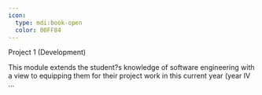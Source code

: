 ```yaml
---
icon:
  type: mdi:book-open
  color: 00FF84
---
```

Project 1 (Development)

This module extends the student?s knowledge of software engineering with a view to equipping them for their project work in this current year (year IV ... 
